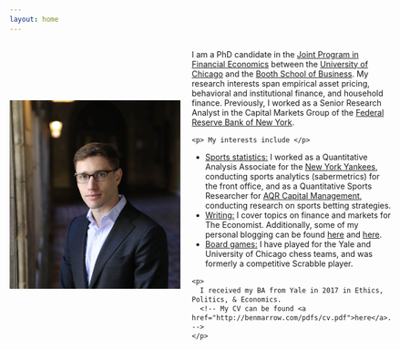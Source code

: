 ```yaml
---
layout: home
---
```


 <div style="display: flex; align-items: center; gap: 20px;">
  <img src="/pdfs/Ben-060_cropped.jpg" alt="Profile Picture" width="300"/>

  <div>
    <p>
      I am a PhD candidate in the <a href="http://financialeconomics.uchicago.edu">Joint Program in Financial Economics</a> between the <a href = "https://economics.uchicago.edu/">University of Chicago</a> and the <a href = "https://www.chicagobooth.edu/phd">Booth School of Business</a>. 
      My research interests span empirical asset pricing, behavioral and institutional finance, and household finance.   Previously, I worked as a Senior Research Analyst in the Capital Markets Group of the <a href="https://www.newyorkfed.org/research">Federal Reserve Bank of New York</a>.
    </p>

    <p> My interests include </p>

<ul>
  <li>
    <u>Sports statistics:</u> I worked as a Quantitative Analysis Associate for the 
    <a href="https://www.mlb.com/yankees">New York Yankees</a>, conducting sports analytics 
    (sabermetrics) for the front office, and as a Quantitative Sports Researcher for 
    <a href="https://www.aqr.com/">AQR Capital Management</a>, conducting research on 
    sports betting strategies.
  </li>
  <li>
    <u>Writing:</u> I cover topics on finance and markets for The Economist. Additionally, 
    some of my personal blogging can be found 
    <a href="https://benmarrow.substack.com/">here</a> and 
    <a href="https://bkad.substack.com/">here</a>.
  </li>
  <li>
    <u>Board games:</u> I have played for the Yale and University of Chicago chess teams, 
    and was formerly a competitive Scrabble player.
  </li>
</ul>
    
    <p>
      I received my BA from Yale in 2017 in Ethics, Politics, & Economics. 
      <!-- My CV can be found <a href="http://benmarrow.com/pdfs/cv.pdf">here</a>. -->
    </p>
    
    
  </div>
</div>